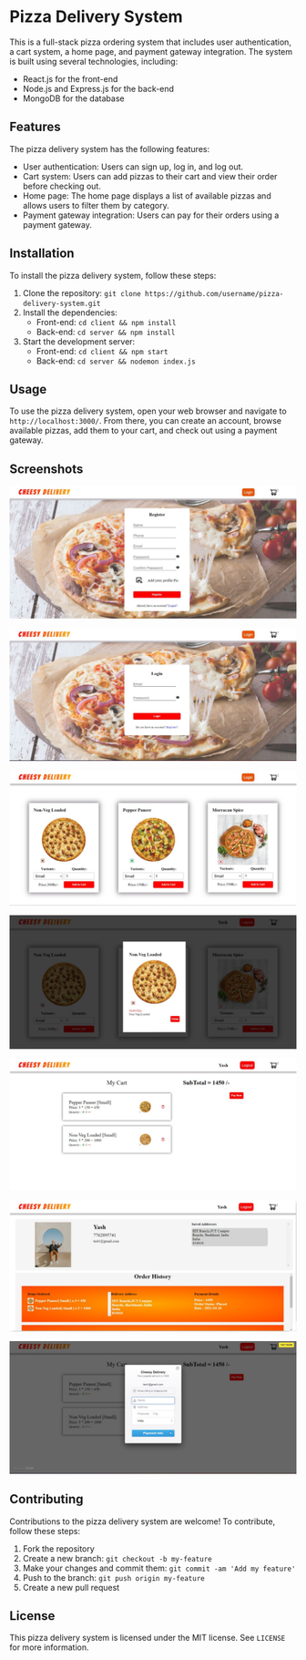 # Pizza Delivery System

This is a full-stack pizza ordering system that includes user authentication, a cart system, a home page, and payment gateway integration. The system is built using several technologies, including:

- React.js for the front-end
- Node.js and Express.js for the back-end
- MongoDB for the database

## Features

The pizza delivery system has the following features:

- User authentication: Users can sign up, log in, and log out.
- Cart system: Users can add pizzas to their cart and view their order before checking out.
- Home page: The home page displays a list of available pizzas and allows users to filter them by category.
- Payment gateway integration: Users can pay for their orders using a payment gateway.

## Installation

To install the pizza delivery system, follow these steps:

1. Clone the repository: `git clone https://github.com/username/pizza-delivery-system.git`
2. Install the dependencies:
   - Front-end: `cd client && npm install`
   - Back-end: `cd server && npm install`
3. Start the development server:
   - Front-end: `cd client && npm start`
   - Back-end: `cd server && nodemon index.js`

## Usage

To use the pizza delivery system, open your web browser and navigate to `http://localhost:3000/`. From there, you can create an account, browse available pizzas, add them to your cart, and check out using a payment gateway.

## Screenshots

![Registration Page](/screenshots/Registration.jpg)

![Login Page](/screenshots/Login.jpg)

![Home Page](/screenshots/Home.jpg)

![Item Page](/screenshots/Item.jpg)

![Cart Page](/screenshots/Cart.jpg)

![User Profile Page](/screenshots/User.jpg)

![Payment Gateway Page](/screenshots/Payment.jpg)

## Contributing

Contributions to the pizza delivery system are welcome! To contribute, follow these steps:

1. Fork the repository
2. Create a new branch: `git checkout -b my-feature`
3. Make your changes and commit them: `git commit -am 'Add my feature'`
4. Push to the branch: `git push origin my-feature`
5. Create a new pull request

## License

This pizza delivery system is licensed under the MIT license. See `LICENSE` for more information.
